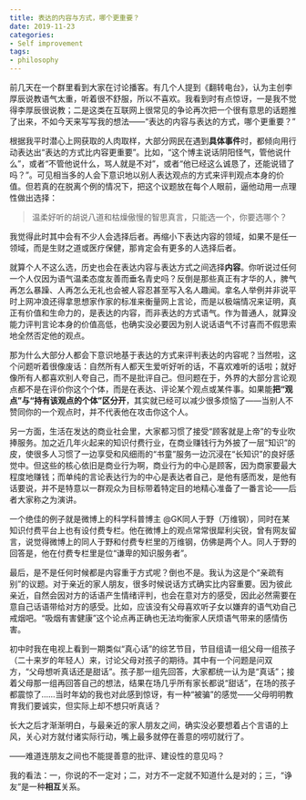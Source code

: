 ```yaml
---
title: 表达的内容与方式，哪个更重要？
date: 2019-11-23
categories: 
- Self improvement
tags: 
- philosophy
---
```


前几天在一个群里看到大家在讨论播客。有几个人提到《翻转电台》，认为主创李厚辰说教语气太重，听着很不舒服，所以不喜欢。我看到时有点惊讶，一是我不觉得李厚辰很说教；二是这类在互联网上很常见的争论再次把一个很有意思的话题推了出来，不如今天来写写我的想法——“表达的内容与表达的方式，哪个更重要？”



根据我平时潜心上网获取的人肉取样，大部分网民在遇到**具体事件**时，都倾向用行动表达出“表达的方式比内容更重要”。比如，“这个博主说话阴阳怪气，管他说什么”，或者“不管他说什么，骂人就是不对”，或者“他已经这么诚恳了，还能说错了吗？”。可见相当多的人会下意识地以别人表达观点的方式来评判观点本身的价值。但若真的在脱离个例的情况下，把这个议题放在每个人眼前，逼他动用一点理性做出选择：

> 温柔好听的胡说八道和枯燥傲慢的智思真言，只能选一个，你要选哪个？

我觉得此时其中会有不少人会选择后者。再缩小下表达内容的领域，如果不是任一领域，而是生财之道或医疗保健，那肯定会有更多的人选择后者。

就算个人不这么选，历史也会在表达内容与表达方式之间选择**内容**。你听说过任何一个人仅因为语气温柔态度友善而垂名青史吗？反倒是那些真正有才华的人，脾气再怎么暴躁、人再怎么无礼也会被人容忍甚至写入名人趣闻。拿名人举例并非说平时上网冲浪还得拿思想家作家的标准来衡量网上言论，而是以极端情况来证明，真正有价值和生命力的，是表达的内容，而非表达的方式语气。作为普通人，就算没能力评判言论本身的价值高低，也确实没必要因为别人说话语气不讨喜而不假思索地全然否定他的观点。



那为什么大部分人都会下意识地基于表达的方式来评判表达的内容呢？当然啦，这个问题听着很像废话：自然所有人都天生爱听好听的话，不喜欢难听的话啦；就好像所有人都喜欢别人夸自己，而不是批评自己。但问题在于，外界的大部分言论观点都不是在评价你这个个体，而是在表达、评论某个观点或某件事。如果能**把“观点”与“持有该观点的个体”区分开**，其实就已经可以减少很多烦恼了——当别人不赞同你的一个观点时，并不代表他在攻击你这个人。



另一方面，生活在发达的商业社会里，大家都习惯了接受“顾客就是上帝”的专业吹捧服务。加之近几年火起来的知识付费行业，在商业赚钱行为外披了一层“知识”的皮，使很多人习惯了一边享受和风细雨的“书童”服务一边沉浸在“长知识”的良好感觉中。但这些的核心依旧是商业行为啊，商业行为的中心是顾客，因为商家要最大程度地赚钱；而单纯的言论表达行为的中心是表达者自己，是他有感而发，是他有话要说，并不是特意以一群观众为目标带着特定目的地精心准备了一番言论——后者大家称之为演讲。

一个绝佳的例子就是微博上的科学科普博主 @GK同人于野（万维钢），同时在某知识付费平台上也有设付费专栏。他在微博上的观点常常很犀利尖锐，曾有网友留言，说觉得微博上的同人于野和付费专栏里的万维钢，仿佛是两个人。同人于野的回答是，他在付费专栏里是位“谦卑的知识服务者”。



最后，是不是任何时候都是内容重于方式呢？倒也不是。我认为这是个“亲疏有别”的议题。对于亲近的家人朋友，很多时候说话方式确实比内容重要。因为彼此亲近，自然会因对方的话语产生情绪评判，也会在意对方的感受，因此必然需要在意自己话语带给对方的感受。比如，应该没有父母喜欢听子女以嫌弃的语气劝自己戒烟吧。“吸烟有害健康”这个论点再正确也无法均衡家人厌烦语气带来的感情伤害。

初中时我在电视上看到一期类似“真心话”的综艺节目，节目组请一组父母一组孩子（二十来岁的年轻人）来，讨论父母对孩子的期待。其中有一个问题是问双方，“父母想听真话还是甜话”。孩子那一组先回答，大家都统一认为是“真话”；接着父母那一组再回答自己的想法，结果在场几乎所有家长都说“甜话”，在场的孩子都震惊了……当时年幼的我也对此感到惊讶，有一种“被骗”的感觉——父母明明教育我们要诚实，但实际上却不想只听真话？

长大之后才渐渐明白，与最亲近的家人朋友之间，确实没必要想着占个言语的上风，关心对方就付诸实际行动，嘴上最多就停在善意的唠叨就行了。

——难道连朋友之间也不能提善意的批评、建设性的意见吗？

我的看法：一，你说的不一定对；二，对方不一定就不知道什么是对的；三，“诤友”是一种**相互**关系。







